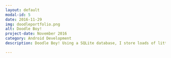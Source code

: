 ```yaml
---
layout: default
modal-id: 5
date: 2016-11-29
img: doodleportfolio.png
alt: Doodle Boy!
project-date: November 2016
category: Android Development
description: Doodle Boy! Using a SQLite database, I store loads of little doodles I did on a dry-erase board. Simulating an eCommerce store, you can use coins to add drawn items to the cart and check out, then equip them to doodle boy, and what him animate up and down. 

---
```

